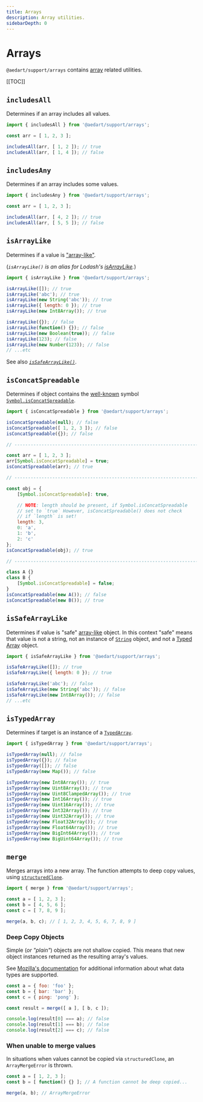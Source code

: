 ```yaml
---
title: Arrays
description: Array utilities.
sidebarDepth: 0
---
```


# Arrays <Badge type="tip" text="Available since v0.9" vertical="middle" />

`@aedart/support/arrays` contains [array](https://developer.mozilla.org/en-US/docs/Web/JavaScript/Reference/Global_Objects/Array) related utilities.

[[TOC]]

## `includesAll`

Determines if an array includes all values.

```js
import { includesAll } from '@aedart/support/arrays';

const arr = [ 1, 2, 3 ];

includesAll(arr, [ 1, 2 ]); // true
includesAll(arr, [ 1, 4 ]); // false
```

## `includesAny`

Determines if an array includes some values.

```js
import { includesAny } from '@aedart/support/arrays';

const arr = [ 1, 2, 3 ];

includesAll(arr, [ 4, 2 ]); // true
includesAll(arr, [ 5, 5 ]); // false
```

## `isArrayLike`

Determines if a value is ["array-like"](https://developer.mozilla.org/en-US/docs/Web/JavaScript/Reference/Global_Objects/Array#array-like_objects).

(_`isArrayLike()` is an alias for Lodash's [isArrayLike](https://lodash.com/docs/4.17.15#isArrayLike)._)

```js
import { isArrayLike } from '@aedart/support/arrays';

isArrayLike([]); // true
isArrayLike('abc'); // true
isArrayLike(new String('abc')); // true
isArrayLike({ length: 0 }); // true
isArrayLike(new Int8Array()); // true

isArrayLike({}); // false
isArrayLike(function() {}); // false
isArrayLike(new Boolean(true)); // false
isArrayLike(123); // false
isArrayLike(new Number(123)); // false
// ...etc
```

See also [_`isSafeArrayLike()`_](#issafearraylike).

## `isConcatSpreadable`

Determines if object contains the [well-known](https://developer.mozilla.org/en-US/docs/Web/JavaScript/Reference/Global_Objects/Symbol#well-known_symbols)
symbol [`Symbol.isConcatSpreadable`](https://developer.mozilla.org/en-US/docs/Web/JavaScript/Reference/Global_Objects/Symbol/isConcatSpreadable).

```js
import { isConcatSpreadable } from '@aedart/support/arrays';

isConcatSpreadable(null); // false
isConcatSpreadable([ 1, 2, 3 ]); // false
isConcatSpreadable({}); // false

// -------------------------------------------------------------------------

const arr = [ 1, 2, 3 ];
arr[Symbol.isConcatSpreadable] = true;
isConcatSpreadable(arr); // true

// -------------------------------------------------------------------------

const obj = {
    [Symbol.isConcatSpreadable]: true,

    // NOTE: length should be present, if Symbol.isConcatSpreadable
    // set to `true` However, isConcatSpreadable() does not check
    // if `length` is set!
    length: 3,
    0: 'a',
    1: 'b',
    2: 'c'
};
isConcatSpreadable(obj); // true

// ------------------------------------------------------------------------- 

class A {}
class B {
    [Symbol.isConcatSpreadable] = false;
}
isConcatSpreadable(new A()); // false
isConcatSpreadable(new B()); // true
```

## `isSafeArrayLike`

Determines if value is "safe" [array-like](#isarraylike) object.
In this context "safe" means that value is not a string, not an instance of [`String`](https://developer.mozilla.org/en-US/docs/Web/JavaScript/Reference/Global_Objects/String/String) object,
and not a [Typed Array](https://developer.mozilla.org/en-US/docs/Web/JavaScript/Reference/Global_Objects/TypedArray) object. 

```js
import { isSafeArrayLike } from '@aedart/support/arrays';

isSafeArrayLike([]); // true
isSafeArrayLike({ length: 0 }); // true

isSafeArrayLike('abc'); // false
isSafeArrayLike(new String('abc')); // false
isSafeArrayLike(new Int8Array()); // false
// ...etc
```

## `isTypedArray`

Determines if target is an instance of a [`TypedArray`](https://developer.mozilla.org/en-US/docs/Web/JavaScript/Reference/Global_Objects/TypedArray).

```js
import { isTypedArray } from '@aedart/support/arrays';

isTypedArray(null); // false
isTypedArray({}); // false
isTypedArray([]); // false
isTypedArray(new Map()); // false

isTypedArray(new Int8Array()); // true
isTypedArray(new Uint8Array()); // true
isTypedArray(new Uint8ClampedArray()); // true
isTypedArray(new Int16Array()); // true
isTypedArray(new Uint16Array()); // true
isTypedArray(new Int32Array()); // true
isTypedArray(new Uint32Array()); // true
isTypedArray(new Float32Array()); // true
isTypedArray(new Float64Array()); // true
isTypedArray(new BigInt64Array()); // true
isTypedArray(new BigUint64Array()); // true
```

## `merge`

Merges arrays into a new array.
The function attempts to deep copy values, using [`structuredClone`](https://developer.mozilla.org/en-US/docs/Web/API/structuredClone).

```js
import { merge } from '@aedart/support/arrays';

const a = [ 1, 2, 3 ];
const b = [ 4, 5, 6 ];
const c = [ 7, 8, 9 ];

merge(a, b, c); // [ 1, 2, 3, 4, 5, 6, 7, 8, 9 ]
```

### Deep Copy Objects

Simple (_or "plain"_) objects are not shallow copied. This means that new object instances returned as the resulting array's values. 

See [Mozilla's documentation](https://developer.mozilla.org/en-US/docs/Web/API/Web_Workers_API/Structured_clone_algorithm) for additional
information about what data types are supported.

```js
const a = { foo: 'foo' };
const b = { bar: 'bar' };
const c = { ping: 'pong' };

const result = merge([ a ], [ b, c ]);

console.log(result[0] === a); // false
console.log(result[1] === b); // false
console.log(result[2] === c); // false
```

### When unable to merge values

In situations when values cannot be copied via `structuredClone`, an `ArrayMergeError` is thrown.

```js
const a = [ 1, 2, 3 ];
const b = [ function() {} ]; // A function cannot be deep copied...

merge(a, b); // ArrayMergeError
```